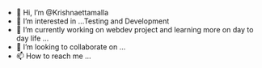 - 👋 Hi, I’m @Krishnaettamalla
- 👀 I’m interested in ...Testing and Development
- 🌱 I’m currently working on webdev project and learning more on day to day life ...
- 💞️ I’m looking to collaborate on ...
- 📫 How to reach me ...

<!---
Krishnaettamalla/Krishnaettamalla is a ✨ special ✨ repository because its `README.md` (this file) appears on your GitHub profile.
You can click the Preview link to take a look at your changes.
--->
